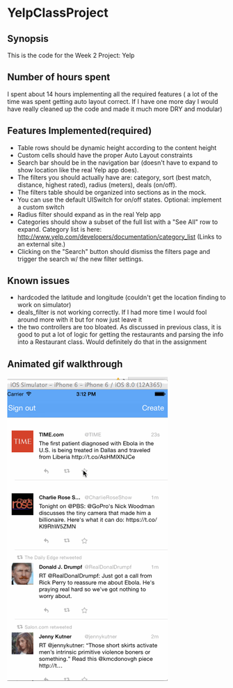 
YelpClassProject
================
## Synopsis

This is the code for the Week 2 Project: Yelp

## Number of hours spent

I spent about 14 hours implementing all the required features ( a lot of the time was spent getting auto layout correct. 
If I have one more day I would have really cleaned up the code and made it much more DRY and modular)

## Features Implemented(required)

* Table rows should be dynamic height according to the content height
* Custom cells should have the proper Auto Layout constraints
* Search bar should be in the navigation bar (doesn't have to expand to show location like the real Yelp app does).
* The filters you should actually have are: category, sort (best match, distance, highest rated), radius (meters), deals (on/off).
* The filters table should be organized into sections as in the mock.
* You can use the default UISwitch for on/off states. Optional: implement a custom switch
* Radius filter should expand as in the real Yelp app
* Categories should show a subset of the full list with a "See All" row to expand. Category list is here: http://www.yelp.com/developers/documentation/category_list (Links to an external site.)
* Clicking on the "Search" button should dismiss the filters page and trigger the search w/ the new filter settings.

## Known issues
* hardcoded the latitude and longitude (couldn't get the location finding to work on simulator)
* deals_filter is not working correctly. If I had more time I would fool around more with it but for now just leave it
* the two controllers are too bloated. As discussed in previous class, it is good to put a lot of logic for getting the restaurants and parsing the info into a Restaurant class. Would definitely do that in the assignment


## Animated gif walkthrough
![Video Walkthrough](walkThrough.gif)

